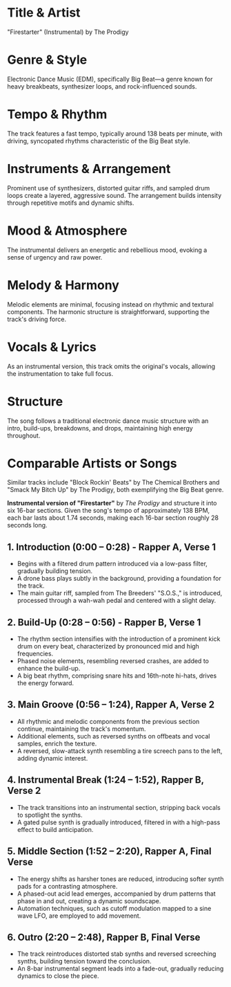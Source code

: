 # Title & Artist
"Firestarter" (Instrumental) by The Prodigy

# Genre & Style
Electronic Dance Music (EDM), specifically Big Beat—a genre known for heavy breakbeats, synthesizer loops, and rock-influenced sounds.

# Tempo & Rhythm
The track features a fast tempo, typically around 138 beats per minute, with driving, syncopated rhythms characteristic of the Big Beat style.

# Instruments & Arrangement
Prominent use of synthesizers, distorted guitar riffs, and sampled drum loops create a layered, aggressive sound. The arrangement builds intensity through repetitive motifs and dynamic shifts.

# Mood & Atmosphere
The instrumental delivers an energetic and rebellious mood, evoking a sense of urgency and raw power.

# Melody & Harmony
Melodic elements are minimal, focusing instead on rhythmic and textural components. The harmonic structure is straightforward, supporting the track's driving force.

# Vocals & Lyrics
As an instrumental version, this track omits the original's vocals, allowing the instrumentation to take full focus.

# Structure
The song follows a traditional electronic dance music structure with an intro, build-ups, breakdowns, and drops, maintaining high energy throughout.

# Comparable Artists or Songs
Similar tracks include "Block Rockin' Beats" by The Chemical Brothers and "Smack My Bitch Up" by The Prodigy, both exemplifying the Big Beat genre.

**Instrumental version of "Firestarter"** by *The Prodigy* and structure it into six 16-bar sections. Given the song's tempo of approximately 138 BPM, each bar lasts about 1.74 seconds, making each 16-bar section roughly 28 seconds long.

## 1. Introduction (0:00 – 0:28) - Rapper A, Verse 1
* Begins with a filtered drum pattern introduced via a low-pass filter, gradually building tension. 
* A drone bass plays subtly in the background, providing a foundation for the track.
* The main guitar riff, sampled from The Breeders' "S.O.S.," is introduced, processed through a wah-wah pedal and centered with a slight delay. 

## 2. Build-Up (0:28 – 0:56) - Rapper B, Verse 1
* The rhythm section intensifies with the introduction of a prominent kick drum on every beat, characterized by pronounced mid and high frequencies.
* Phased noise elements, resembling reversed crashes, are added to enhance the build-up.
* A big beat rhythm, comprising snare hits and 16th-note hi-hats, drives the energy forward.

## 3. Main Groove (0:56 – 1:24), Rapper A, Verse 2
* All rhythmic and melodic components from the previous section continue, maintaining the track's momentum.
* Additional elements, such as reversed synths on offbeats and vocal samples, enrich the texture.
* A reversed, slow-attack synth resembling a tire screech pans to the left, adding dynamic interest.

## 4. Instrumental Break (1:24 – 1:52), Rapper B, Verse 2
* The track transitions into an instrumental section, stripping back vocals to spotlight the synths.
* A gated pulse synth is gradually introduced, filtered in with a high-pass effect to build anticipation.

## 5. Middle Section (1:52 – 2:20), Rapper A, Final Verse
* The energy shifts as harsher tones are reduced, introducing softer synth pads for a contrasting atmosphere.
* A phased-out acid lead emerges, accompanied by drum patterns that phase in and out, creating a dynamic soundscape.
* Automation techniques, such as cutoff modulation mapped to a sine wave LFO, are employed to add movement.

## 6. Outro (2:20 – 2:48), Rapper B, Final Verse
* The track reintroduces distorted stab synths and reversed screeching synths, building tension toward the conclusion.
* An 8-bar instrumental segment leads into a fade-out, gradually reducing dynamics to close the piece.
